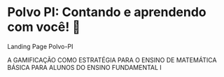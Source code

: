 # Polvo PI: Contando e aprendendo com você! 🦑
Landing Page Polvo-PI

A GAMIFICAÇÃO COMO ESTRATÉGIA PARA O ENSINO DE MATEMÁTICA BÁSICA PARA ALUNOS DO ENSINO FUNDAMENTAL I
